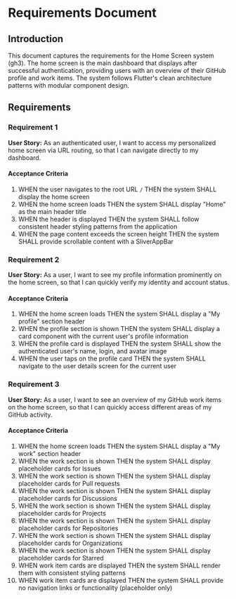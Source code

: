 # Requirements Document

## Introduction

This document captures the requirements for the Home Screen system (gh3). The home screen is the main dashboard that displays after successful authentication, providing users with an overview of their GitHub profile and work items. The system follows Flutter's clean architecture patterns with modular component design.

## Requirements

### Requirement 1

**User Story:** As an authenticated user, I want to access my personalized home screen via URL routing, so that I can navigate directly to my dashboard.

#### Acceptance Criteria

1. WHEN the user navigates to the root URL `/` THEN the system SHALL display the home screen
2. WHEN the home screen loads THEN the system SHALL display "Home" as the main header title
3. WHEN the header is displayed THEN the system SHALL follow consistent header styling patterns from the application
4. WHEN the page content exceeds the screen height THEN the system SHALL provide scrollable content with a SliverAppBar

### Requirement 2

**User Story:** As a user, I want to see my profile information prominently on the home screen, so that I can quickly verify my identity and account status.

#### Acceptance Criteria

1. WHEN the home screen loads THEN the system SHALL display a "My profile" section header
2. WHEN the profile section is shown THEN the system SHALL display a card component with the current user's profile information
3. WHEN the profile card is displayed THEN the system SHALL show the authenticated user's name, login, and avatar image
4. WHEN the user taps on the profile card THEN the system SHALL navigate to the user details screen for the current user

### Requirement 3

**User Story:** As a user, I want to see an overview of my GitHub work items on the home screen, so that I can quickly access different areas of my GitHub activity.

#### Acceptance Criteria

1. WHEN the home screen loads THEN the system SHALL display a "My work" section header
2. WHEN the work section is shown THEN the system SHALL display placeholder cards for Issues
3. WHEN the work section is shown THEN the system SHALL display placeholder cards for Pull requests
4. WHEN the work section is shown THEN the system SHALL display placeholder cards for Discussions
5. WHEN the work section is shown THEN the system SHALL display placeholder cards for Projects
6. WHEN the work section is shown THEN the system SHALL display placeholder cards for Repositories
7. WHEN the work section is shown THEN the system SHALL display placeholder cards for Organizations
8. WHEN the work section is shown THEN the system SHALL display placeholder cards for Starred
9. WHEN work item cards are displayed THEN the system SHALL render them with consistent styling patterns
10. WHEN work item cards are displayed THEN the system SHALL provide no navigation links or functionality (placeholder only)
